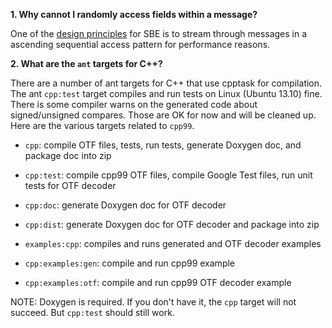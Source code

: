 **1. Why cannot I randomly access fields within a message?**

One of the [design principles](Design-Principles) for SBE is to stream through messages in a ascending sequential access pattern for performance reasons.

**2. What are the `ant` targets for C++?**

There are a number of ant targets for C++ that use cpptask for compilation. The ant `cpp:test` target compiles and run tests on Linux (Ubuntu 13.10) fine. There is some compiler warns on the generated code about signed/unsigned compares. Those are OK for now and will be cleaned up. Here are the various targets related to `cpp99`.

* `cpp`: compile OTF files, tests, run tests, generate Doxygen doc, and package doc into zip
 * `cpp:test`: compile cpp99 OTF files, compile Google Test files, run unit tests for OTF decoder
 * `cpp:doc`: generate Doxygen doc for OTF decoder
 * `cpp:dist`: generate Doxygen doc for OTF decoder and package into zip

* `examples:cpp`: compiles and runs generated and OTF decoder examples
 * `cpp:examples:gen`: compile and run cpp99 example
 * `cpp:examples:otf`: compile and run cpp99 OTF decoder example

NOTE: Doxygen is required. If you don't have it, the `cpp` target will not succeed. But `cpp:test` should still work.
